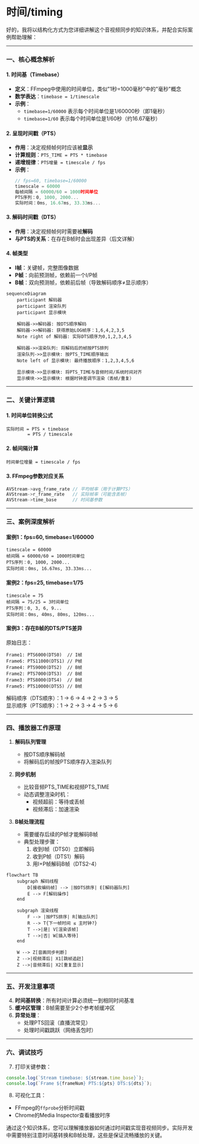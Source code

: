 
# 时间/timing


好的，我将以结构化方式为您详细讲解这个音视频同步的知识体系，并配合实际案例帮助理解：

---
### **一、核心概念解析**
#### 1. **时间基（Timebase）**
- **定义**：FFmpeg中使用的时间单位，类似"1秒=1000毫秒"中的"毫秒"概念
- **数学表达**：`timebase = 1/timescale`
- **示例**：
  - `timebase=1/60000` 表示每个时间单位是1/60000秒（即1毫秒）
  - `timebase=1/60` 表示每个时间单位是1/60秒（约16.67毫秒）

#### 2. **呈现时间戳（PTS）**
- **作用**：决定视频帧何时应该被**显示**
- **计算规则**：`PTS_TIME = PTS * timebase`
- **递增规律**：`PTS增量 = timescale / fps`
- **示例**：
  ```js
  // fps=60, timebase=1/60000
  timescale = 60000
  每帧间隔 = 60000/60 = 1000时间单位
  PTS序列：0, 1000, 2000...
  实际时间：0ms, 16.67ms, 33.33ms...
  ```

#### 3. **解码时间戳（DTS）**
- **作用**：决定视频帧何时需要被**解码**
- **与PTS的关系**：在存在B帧时会出现差异（后文详解）

#### 4. **帧类型**
- **I帧**：关键帧，完整图像数据
- **P帧**：向前预测帧，依赖前一个I/P帧
- **B帧**：双向预测帧，依赖前后帧（导致解码顺序≠显示顺序）

```mermaid
sequenceDiagram
    participant 解码器
    participant 渲染队列
    participant 显示模块

    解码器->>解码器: 按DTS顺序解码
    解码器->>解码器: 获得原始LOG帧序：1,6,4,2,3,5
    Note right of 解码器: 实际DTS顺序为0,1,2,3,4,5
    
    解码器->>渲染队列: 将解码后的帧按PTS排列
    渲染队列->>显示模块: 按PTS_TIME顺序输出
    Note left of 显示模块: 最终播放顺序：1,2,3,4,5,6
    
    显示模块->>显示模块: 将PTS_TIME与音频时间/系统时间对齐
    显示模块->>显示模块: 根据时钟差调节渲染（丢帧/重复）

```



---
### **二、关键计算逻辑**
#### 1. 时间单位转换公式
```
实际时间 = PTS × timebase
        = PTS / timescale
```

#### 2. 帧间隔计算
```
时间单位增量 = timescale / fps
```

#### 3. FFmpeg参数对应关系
```c
AVStream->avg_frame_rate // 平均帧率（用于计算PTS）
AVStream->r_frame_rate   // 实际帧率（可能含丢帧）
AVStream->time_base      // 时间基参数
```

---
### **三、案例深度解析**
#### 案例1：fps=60, timebase=1/60000
```
timescale = 60000
帧间隔 = 60000/60 = 1000时间单位
PTS序列：0, 1000, 2000...
实际时间：0ms, 16.67ms, 33.33ms...
```

#### 案例2：fps=25, timebase=1/75
```
timescale = 75
帧间隔 = 75/25 = 3时间单位
PTS序列：0, 3, 6, 9...
实际时间：0ms, 40ms, 80ms, 120ms...
```

#### 案例3：存在B帧的DTS/PTS差异
原始日志：
```
Frame1: PTS6000(DTS0)  // I帧
Frame6: PTS11000(DTS1) // P帧
Frame4: PTS9000(DTS2)  // B帧
Frame2: PTS7000(DTS3)  // B帧
Frame3: PTS8000(DTS4)  // B帧
Frame5: PTS10000(DTS5) // B帧
```
解码顺序（DTS顺序）：1 → 6 → 4 → 2 → 3 → 5  
显示顺序（PTS顺序）：1 → 2 → 3 → 4 → 5 → 6

---
### **四、播放器工作原理**
1. **解码队列管理**
   - 按DTS顺序解码帧
   - 将解码后的帧按PTS顺序存入渲染队列

2. **同步机制**
   - 比较音频PTS_TIME和视频PTS_TIME
   - 动态调整渲染时机：
     - 视频超前：等待或丢帧
     - 视频滞后：加速渲染

3. **B帧处理流程**
   - 需要缓存后续的P帧才能解码B帧
   - 典型处理步骤：
     1. 收到I帧（DTS0）立即解码
     2. 收到P帧（DTS1）解码
     3. 用I+P帧解码B帧（DTS2-4）

```mermaid
flowchart TB
    subgraph 解码线程
        D[接收编码帧] --> |按DTS排序| E[解码器队列]
        E --> F[解码操作]
    end

    subgraph 渲染线程
        F --> |按PTS排序| R[输出队列]
        R --> T{下一帧时间 ≤ 主时钟?}
        T -->|是| V[渲染该帧]
        T -->|否| W[插入等待]
    end

    W --> Z[音画同步判断]
    Z -->|视频滞后| X1[跳帧追赶]
    Z -->|音频滞后| X2[重复显示]
```


---
### **五、开发注意事项**
4. **时间基转换**：所有时间计算必须统一到相同时间基准
5. **缓冲区管理**：B帧需要至少2个参考帧缓冲区
6. **异常处理**：
   - 处理PTS回滚（直播流常见）
   - 处理时间戳跳跃（网络丢包时）

---
### **六、调试技巧**
7. 打印关键参数：
```js
console.log(`Stream timebase: ${stream.time_base}`);
console.log(`Frame ${frameNum} PTS:${pts} DTS:${dts}`);
```

8. 可视化工具：
- FFmpeg的`ffprobe`分析时间戳
- Chrome的Media Inspector查看播放时序

通过这个知识体系，您可以理解播放器如何通过时间戳实现音视频同步。实际开发中需要特别注意时间基转换和B帧处理，这些是保证流畅播放的关键。